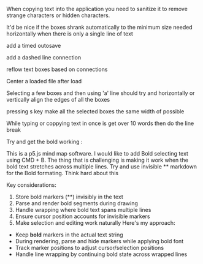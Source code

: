 When copying text into the application you need to sanitize it to remove strange characters or hidden characters. 



It'd be nice if the boxes shrank automatically to the minimum size needed horizontally when there is  only a single line of text

add a timed outosave

add a dashed line connection

reflow text boxes based on connections

Center a loaded file after load 

Selecting a few boxes and then using 'a' line should try and horizontally or vertically align the edges of all the boxes 

pressing s key make all the selected boxes the same width of possible

While typing or coppying text in once is get over 10 words then do the line break


Try and get the bold working :

This is a p5.js mind map software. I would like to add Bold selecting text using CMD + B. The thing that is challenging is making it work when the bold text stretches across multiple lines. Try and use invisible ** markdown for the Bold formating. Think hard about this

Key considerations:
1. Store bold markers (**) invisibly in the text
2. Parse and render bold segments during drawing
3. Handle wrapping where bold text spans multiple lines
4. Ensure cursor position accounts for invisible markers
5. Make selection and editing work naturally
Here's my approach:
* Keep **bold** markers in the actual text string
* During rendering, parse and hide markers while applying bold font
* Track marker positions to adjust cursor/selection positions
* Handle line wrapping by continuing bold state across wrapped lines